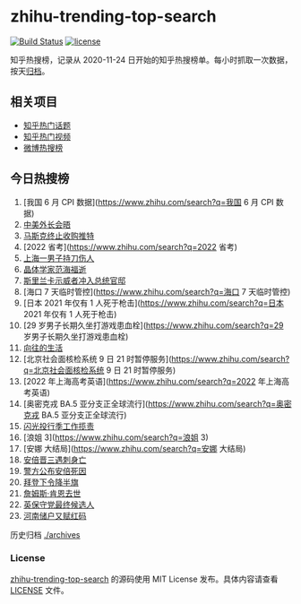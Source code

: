 # zhihu-trending-top-search

[![Build Status](https://github.com/justjavac/zhihu-trending-top-search/workflows/ci/badge.svg?branch=main)](https://github.com/justjavac/zhihu-trending-top-search/actions)
[![license](https://img.shields.io/github/license/justjavac/zhihu-trending-top-search)](https://github.com/justjavac/zhihu-trending-top-search/blob/main/LICENSE)

知乎热搜榜，记录从 2020-11-24 日开始的知乎热搜榜单。每小时抓取一次数据，按天[归档](./archives)。

## 相关项目

- [知乎热门话题](https://github.com/justjavac/zhihu-trending-hot-questions)
- [知乎热门视频](https://github.com/justjavac/zhihu-trending-hot-video)
- [微博热搜榜](https://github.com/justjavac/weibo-trending-hot-search)

## 今日热搜榜

<!-- BEGIN -->
<!-- 最后更新时间 Sat Jul 09 2022 23:15:12 GMT+0800 (China Standard Time) -->

1. [我国 6 月 CPI 数据](https://www.zhihu.com/search?q=我国 6 月 CPI 数据)
1. [中美外长会晤](https://www.zhihu.com/search?q=中美外长会晤)
1. [马斯克终止收购推特](https://www.zhihu.com/search?q=马斯克终止收购推特)
1. [2022 省考](https://www.zhihu.com/search?q=2022 省考)
1. [上海一男子持刀伤人](https://www.zhihu.com/search?q=上海一男子持刀伤人)
1. [晶体学家范海福逝](https://www.zhihu.com/search?q=晶体学家范海福逝)
1. [斯里兰卡示威者冲入总统官邸](https://www.zhihu.com/search?q=斯里兰卡示威者冲入总统官邸)
1. [海口 7 天临时管控](https://www.zhihu.com/search?q=海口 7 天临时管控)
1. [日本 2021 年仅有 1 人死于枪击](https://www.zhihu.com/search?q=日本 2021 年仅有 1 人死于枪击)
1. [29 岁男子长期久坐打游戏患血栓](https://www.zhihu.com/search?q=29 岁男子长期久坐打游戏患血栓)
1. [向往的生活](https://www.zhihu.com/search?q=向往的生活)
1. [北京社会面核检系统 9 日 21 时暂停服务](https://www.zhihu.com/search?q=北京社会面核检系统 9 日 21
   时暂停服务)
1. [2022 年上海高考英语](https://www.zhihu.com/search?q=2022 年上海高考英语)
1. [奥密克戎 BA.5 亚分支正全球流行](https://www.zhihu.com/search?q=奥密克戎 BA.5 亚分支正全球流行)
1. [闪光投行季工作揽责](https://www.zhihu.com/search?q=闪光投行季工作揽责)
1. [浪姐 3](https://www.zhihu.com/search?q=浪姐 3)
1. [安娜 大结局](https://www.zhihu.com/search?q=安娜 大结局)
1. [安倍晋三遇刺身亡](https://www.zhihu.com/search?q=安倍晋三遇刺身亡)
1. [警方公布安倍死因](https://www.zhihu.com/search?q=警方公布安倍死因)
1. [拜登下令降半旗](https://www.zhihu.com/search?q=拜登下令降半旗)
1. [詹姆斯·肯恩去世](https://www.zhihu.com/search?q=詹姆斯·肯恩去世)
1. [英保守党最终候选人](https://www.zhihu.com/search?q=英保守党最终候选人)
1. [河南储户又赋红码](https://www.zhihu.com/search?q=河南储户又赋红码)

<!-- END -->

历史归档 [./archives](./archives)

### License

[zhihu-trending-top-search](https://github.com/justjavac/zhihu-trending-top-search)
的源码使用 MIT License 发布。具体内容请查看 [LICENSE](./LICENSE) 文件。
